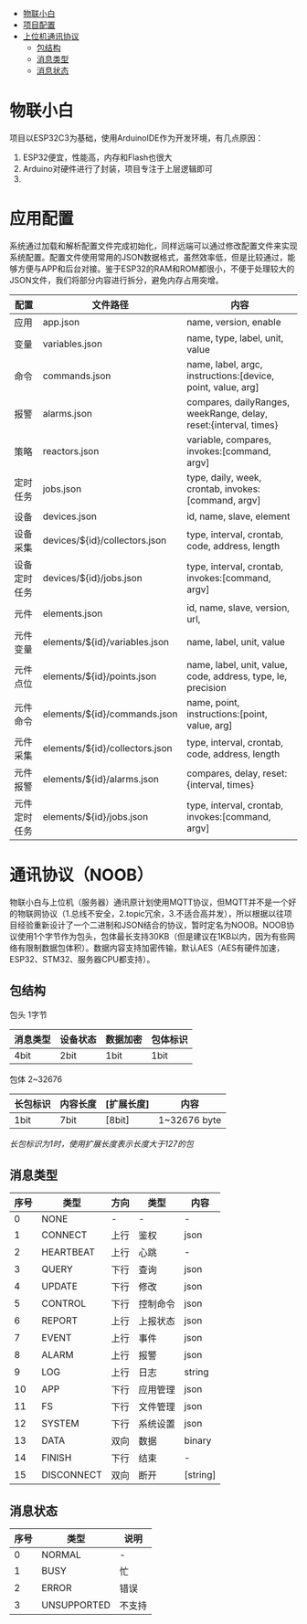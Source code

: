 - [物联小白](#%E7%89%A9%E8%81%94%E5%B0%8F%E7%99%BD)
- [项目配置](#%E9%A1%B9%E7%9B%AE%E9%85%8D%E7%BD%AE)
- [上位机通讯协议](#%E4%B8%8A%E4%BD%8D%E6%9C%BA%E9%80%9A%E8%AE%AF%E5%8D%8F%E8%AE%AE)
  * [包结构](#%E5%8C%85%E7%BB%93%E6%9E%84)
  * [消息类型](#%E6%B6%88%E6%81%AF%E7%B1%BB%E5%9E%8B)
  * [消息状态](#%E6%B6%88%E6%81%AF%E7%8A%B6%E6%80%81)



# 物联小白

项目以ESP32C3为基础，使用ArduinoIDE作为开发环境，有几点原因：
1. ESP32便宜，性能高，内存和Flash也很大
2. Arduino对硬件进行了封装，项目专注于上层逻辑即可
3. 



# 应用配置
系统通过加载和解析配置文件完成初始化，同样远端可以通过修改配置文件来实现系统配置。配置文件使用常用的JSON数据格式，虽然效率低，但是比较通过，能够方便与APP和后台对接。鉴于ESP32的RAM和ROM都很小，不便于处理较大的JSON文件，我们将部分内容进行拆分，避免内存占用突增。

| 配置 | 文件路径 | 内容 |
|----|----|----|
| 应用 | app.json | name, version, enable |
| 变量 | variables.json | name, type, label, unit, value |
| 命令 | commands.json | name, label, argc, instructions:[device, point, value, arg] |
| 报警 | alarms.json | compares, dailyRanges, weekRange, delay, reset:{interval, times} |
| 策略 | reactors.json | variable, compares, invokes:[command, argv] |
| 定时任务 | jobs.json | type, daily, week, crontab, invokes:[command, argv] | 
| 设备 | devices.json | id, name, slave, element |
| 设备采集 | devices/${id}/collectors.json | type, interval, crontab, code, address, length |
| 设备定时任务 | devices/${id}/jobs.json | type, interval, crontab, invokes:[command, argv] |
| 元件 | elements.json | id, name, slave, version, url,  |
| 元件变量 | elements/${id}/variables.json | name, label, unit, value |
| 元件点位 | elements/${id}/points.json | name, label, unit, value, code, address, type, le, precision |
| 元件命令 | elements/${id}/commands.json | name, point, instructions:[point, value, arg] |
| 元件采集 | elements/${id}/collectors.json | type, interval, crontab, code, address, length |
| 元件报警 | elements/${id}/alarms.json |  compares, delay, reset:{interval, times} |
| 元件定时任务 | elements/${id}/jobs.json | type, interval, crontab, invokes:[command, argv] |


# 通讯协议（NOOB）

物联小白与上位机（服务器）通讯原计划使用MQTT协议，但MQTT并不是一个好的物联网协议（1.总线不安全，2.topic冗余，3.不适合高并发），所以根据以往项目经验重新设计了一个二进制和JSON结合的协议，暂时定名为NOOB。NOOB协议使用1个字节作为包头，包体最长支持30KB（但是建议在1KB以内，因为有些网络有限制数据包体积）。数据内容支持加密传输，默认AES（AES有硬件加速，ESP32、STM32、服务器CPU都支持）。


## 包结构

包头 1字节

|消息类型|设备状态|数据加密|包体标识|
|----|----|----|----|
|4bit|2bit|1bit|1bit|

包体 2~32676

|长包标识|内容长度|[扩展长度]|内容|
|----|----|----|----|
|1bit|7bit|[8bit]|1~32676 byte|

*长包标识为1时，使用扩展长度表示长度大于127的包*


## 消息类型

| 序号 | 类型 | 方向 | 类型 | 内容 |
|----|----|----|----|----|
| 0 | NONE | - | - | - |
| 1 | CONNECT | 上行 | 鉴权 | json |
| 2 | HEARTBEAT | 上行 | 心跳 |-|
| 3 | QUERY | 下行 | 查询 |json|
| 4 | UPDATE | 下行 | 修改 |json|
| 5 | CONTROL | 下行 | 控制命令 |json|
| 6 | REPORT | 上行 | 上报状态 |json|
| 7 | EVENT | 上行 | 事件 |json|
| 8 | ALARM | 上行 | 报警 |json|
| 9 | LOG | 上行 | 日志 |string|
| 10 | APP | 下行 | 应用管理 |json|
| 11 | FS | 下行 | 文件管理 |json|
| 12 | SYSTEM | 下行 | 系统设置 |json|
| 13 | DATA | 双向 | 数据 |binary|
| 14 | FINISH | 下行 | 结束 | - |
| 15 | DISCONNECT | 双向 | 断开 |[string]|

## 消息状态

| 序号 | 类型 | 说明 |
|----|----|----|
| 0 | NORMAL | - |
| 1 | BUSY | 忙 |
| 2 | ERROR | 错误 |
| 3 | UNSUPPORTED | 不支持 |

